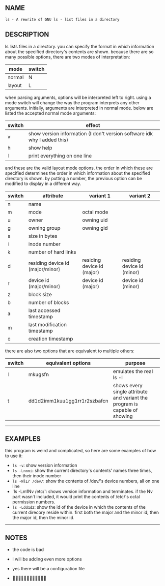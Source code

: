 ## NAME
	ls - A rewrite of GNU ls - list files in a directory

## DESCRIPTION

ls lists files in a directory. you can specify the format in which information about the specified directory's contents are shown. because there are so many possible options, there are two modes of interpretation:

| mode | switch |
| ---- | ------ |
| normal | N |
| layout | L |

when parsing arguments, options will be interpreted left to right. using a mode switch will change the way the program interprets any other arguments. initially, arguments are interpreted in normal mode. below are listed the accepted normal mode arguments:

| switch | effect |
| ------ | ------ |
| v | show version information (I don't version software idk why I added this) |
| h | show help |
| l | print everything on one line |

and these are the valid layout mode options. the order in which these are specified determines the order in which information about the specified directory is shown. by putting a number, the previous option can be modified to display in a different way.

| switch | attribute | variant 1 | variant 2 |
| ------ | --------- | --------- | --------- |
| n | name |  |  |
| m | mode | octal mode |  |
| u | owner | owning uid |  |
| g | owning group | owning gid |  |
| s | size in bytes |  |  |
| i | inode number |  |  |
| k | number of hard links |  |  |
| d | residing device id (major/minor) | residing device id (major) | residing device id (minor) |
| r | device id (major/minor) | device id (major) | device id (minor) |
| z | block size |  |  |
| b | number of blocks |  |  |
| a | last accessed timestamp |  |  |
| m | last modification timestamp |  |  |
| c | creation timestamp |  |  |

there are also two options that are equivalent to multiple others:

| switch | equivalent options | purpose |
| ------ | --------- | ------- |
| l | mkugsfn | emulates the real ls -l |
| t | dd1d2imm1kuu1gg1rr1r2szbafcn | shows every single attribute and variant the program is capable of showing |

---

## EXAMPLES

this program is weird and complicated, so here are some examples of how to use it:

- `ls -v`: show version information
- `ls -Lnnni`: show the current directory's contents' names three times, then their inode number
- `ls -NlLr /dev/`: show the contents of /dev/'s device numbers, all on one line
- `ls -Lm1Nv /etc/': shows version information and terminates. if the Nv part wasn't included, it would print the contents of /etc/'s octal permission numbers.
- `ls -Ldd1d2`: show the id of the device in which the contents of the current direcory reside within. first both the major and the minor id, then the major id, then the minor id.

---

## NOTES

- the code is bad

- I will be adding even more options

- yes there will be a configuration file

- 🏳️‍🌈🏳️‍🌈🏳️‍🌈🏳️‍🌈🏳️‍🌈🏳️‍🌈
